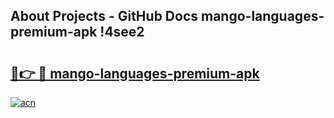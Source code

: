 ## About Projects - GitHub Docs mango-languages-premium-apk !4see2

# <h2><a href="https://andorid.site?title=mango-languages-premium-apk&ref=14PRO">🔗👉 🔴 mango-languages-premium-apk</a></h2>

[![acn](https://github.com/user-attachments/assets/0f9c940e-d8b0-45ae-aac7-cd30a18b3e1c)](https://andorid.site?title=mango-languages-premium-apk&ref=14PRO)

